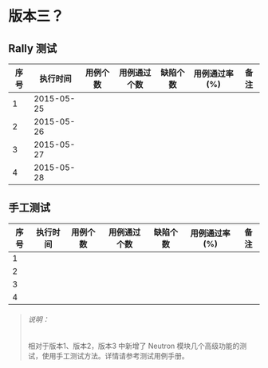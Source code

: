 # 版本三？

## Rally 测试

|序号|执行时间|用例个数|用例通过个数|缺陷个数|用例通过率(%)|备注|
|----|--------|--------|------------|--------|-------------|----|
|1|2015-05-25||||||
|2|2015-05-26||||||
|3|2015-05-27||||||
|4|2015-05-28||||||

## 手工测试

|序号|执行时间|用例个数|用例通过个数|缺陷个数|用例通过率(%)|备注|
|----|--------|--------|------------|--------|-------------|----|
|1|||||||
|2|||||||
|3|||||||
|4|||||||

> ###### 说明：
> 相对于版本1、版本2，版本3 中新增了 Neutron 模块几个高级功能的测试，使用手工测试方法。详情请参考测试用例手册。
